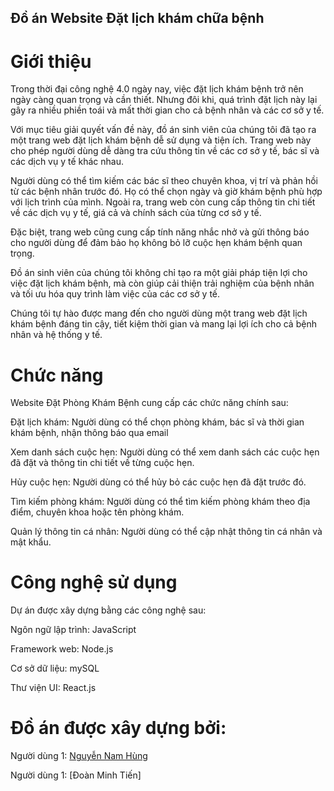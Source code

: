 ## Đồ án Website Đặt lịch khám chữa bệnh

# Giới thiệu
Trong thời đại công nghệ 4.0 ngày nay, việc đặt lịch khám bệnh trở nên ngày càng quan trọng và cần thiết. Nhưng đôi khi, quá trình đặt lịch này lại gây ra nhiều phiền toái và mất thời gian cho cả bệnh nhân và các cơ sở y tế.

Với mục tiêu giải quyết vấn đề này, đồ án sinh viên của chúng tôi đã tạo ra một trang web đặt lịch khám bệnh dễ sử dụng và tiện ích. Trang web này cho phép người dùng dễ dàng tra cứu thông tin về các cơ sở y tế, bác sĩ và các dịch vụ y tế khác nhau.

Người dùng có thể tìm kiếm các bác sĩ theo chuyên khoa, vị trí và phản hồi từ các bệnh nhân trước đó. Họ có thể chọn ngày và giờ khám bệnh phù hợp với lịch trình của mình. Ngoài ra, trang web còn cung cấp thông tin chi tiết về các dịch vụ y tế, giá cả và chính sách của từng cơ sở y tế.

Đặc biệt, trang web cũng cung cấp tính năng nhắc nhở và gửi thông báo cho người dùng để đảm bảo họ không bỏ lỡ cuộc hẹn khám bệnh quan trọng.

Đồ án sinh viên của chúng tôi không chỉ tạo ra một giải pháp tiện lợi cho việc đặt lịch khám bệnh, mà còn giúp cải thiện trải nghiệm của bệnh nhân và tối ưu hóa quy trình làm việc của các cơ sở y tế.

Chúng tôi tự hào được mang đến cho người dùng một trang web đặt lịch khám bệnh đáng tin cậy, tiết kiệm thời gian và mang lại lợi ích cho cả bệnh nhân và hệ thống y tế.



# Chức năng
Website Đặt Phòng Khám Bệnh cung cấp các chức năng chính sau:

Đặt lịch khám: Người dùng có thể chọn phòng khám, bác sĩ và thời gian khám bệnh, nhận thông báo qua email

Xem danh sách cuộc hẹn: Người dùng có thể xem danh sách các cuộc hẹn đã đặt và thông tin chi tiết về từng cuộc hẹn.

Hủy cuộc hẹn: Người dùng có thể hủy bỏ các cuộc hẹn đã đặt trước đó.

Tìm kiếm phòng khám: Người dùng có thể tìm kiếm phòng khám theo địa điểm, chuyên khoa hoặc tên phòng khám.

Quản lý thông tin cá nhân: Người dùng có thể cập nhật thông tin cá nhân và mật khẩu.

# Công nghệ sử dụng
Dự án được xây dựng bằng các công nghệ sau:

Ngôn ngữ lập trình: JavaScript

Framework web: Node.js

Cơ sở dữ liệu: mySQL

Thư viện UI: React.js

# Đồ án được xây dựng bởi:

Người dùng 1: [Nguyễn Nam Hùng](https://namxhung.net)

Người dùng 1: [Đoàn Minh Tiến‌]

